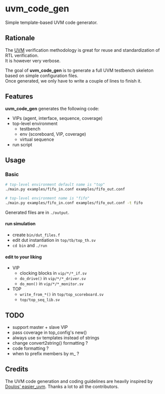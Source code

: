 # uvm_code_gen
Simple template-based UVM code generator.

## Rationale
The [UVM](https://en.wikipedia.org/wiki/Universal_Verification_Methodology) verification methodology is great for reuse and standardization of RTL verification.  
It is however very verbose.

The goal of **uvm_code_gen** is to generate a full UVM testbench skeleton based on simple configuration files.  
Once generated, we only have to write a couple of lines to finish it.

## Features
**uvm_code_gen** generates the following code:
  - VIPs (agent, interface, sequence, coverage)
  - top-level environment
    - testbench
    - env (scoreboard, VIP, coverage)
    - virtual sequence
  - run script

## Usage
### Basic
```sh
# top-level environment default name is "top"
./main.py examples/fifo_in.conf examples/fifo_out.conf

# top-level environment name is "fifo"
./main.py examples/fifo_in.conf examples/fifo_out.conf -t fifo
```

Generated files are in `./output`.

#### run simulation
  - create `bin/dut_files.f`
  - edit dut instantiation in `top/tb/top_th.sv`
  - `cd bin` and `./run`

#### edit to your liking
  - VIP
    - clocking blocks in `vip/*/*_if.sv`
    -  `do_drive()` in `vip/*/*_driver.sv`
    -  `do_mon()` in `vip/*/*_monitor.sv`
  - TOP
    - `write_from_*()` in `top/top_scoreboard.sv`
    - `top/top_seq_lib.sv`

## TODO
  - support master + slave VIP
  - pass coverage in top_config's new()
  - always use sv templates instead of strings
  - change convert2string() formatting ?
  - code formatting ?
  - when to prefix members by m_ ?

## Credits
The UVM code generation and coding guidelines are heavily inspired by [Doulos' easier_uvm](https://www.doulos.com/knowhow/systemverilog/uvm/easier-uvm/). Thanks a lot to all the contributors.

